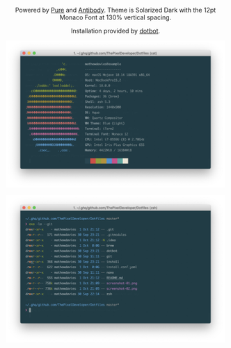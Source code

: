 <p align="center">Powered by <a href="https://github.com/sindresorhus/pure">Pure</a> and <a href="https://getantibody.github.io">Antibody</a>. Theme is Solarized Dark with the 12pt Monaco Font at 130% vertical spacing.</p>
<p align="center">Installation provided by <a href="https://github.com/anishathalye/dotbot">dotbot</a>.</p>


<p align="center"><img src="screenshot-01.png" alt="Neofetch output in the solarized dark theme"></p>
<p align="center"><img src="screenshot-03.png" alt="Git repository with the branch name and status after the path"></p>
